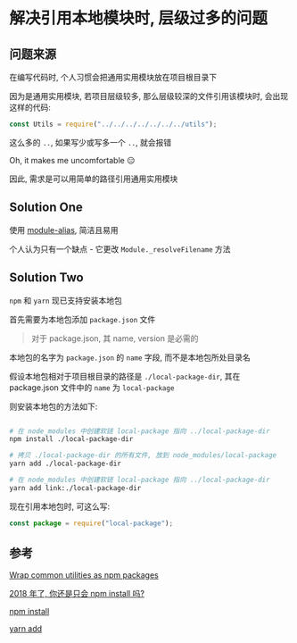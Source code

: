 # 解决引用本地模块时, 层级过多的问题

## 问题来源

在编写代码时, 个人习惯会把通用实用模块放在项目根目录下

因为是通用实用模块, 若项目层级较多, 那么层级较深的文件引用该模块时, 会出现这样的代码:

```javascript
const Utils = require("../../../../../../../utils");
```

这么多的 `..`, 如果写少或写多一个 `..`, 就会报错

Oh, it makes me uncomfortable 😑

因此, 需求是可以用简单的路径引用通用实用模块

## Solution One

使用 [module-alias](https://www.npmjs.com/package/module-alias), 简洁且易用

个人认为只有一个缺点 - 它更改 `Module._resolveFilename` 方法

## Solution Two

`npm` 和 `yarn` 现已支持安装本地包

首先需要为本地包添加 `package.json` 文件

> 对于 package.json, 其 name, version 是必需的

本地包的名字为 `package.json` 的 `name` 字段, 而不是本地包所处目录名

假设本地包相对于项目根目录的路径是 `./local-package-dir`, 其在 package.json 文件中的 `name` 为 `local-package`

则安装本地包的方法如下:

```sh

# 在 node_modules 中创建软链 local-package 指向 ../local-package-dir
npm install ./local-package-dir

# 拷贝 ./local-package-dir 的所有文件, 放到 node_modules/local-package
yarn add ./local-package-dir

# 在 node_modules 中创建软链 local-package 指向 ../local-package-dir
yarn add link:./local-package-dir

```

现在引用本地包时, 可这么写:

```javascript
const package = require("local-package");
```

## 参考

[Wrap common utilities as npm packages](https://github.com/goldbergyoni/nodebestpractices/blob/master/sections/projectstructre/wraputilities.md)

[2018 年了, 你还是只会 npm install 吗?](https://juejin.im/post/5ab3f77df265da2392364341)

[npm install](https://docs.npmjs.com/cli/install.html)

[yarn add](https://classic.yarnpkg.com/en/docs/cli/add/)
